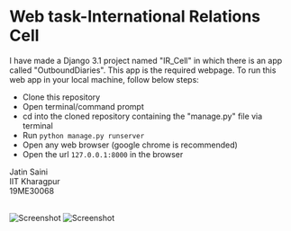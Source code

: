 # Web task-International Relations Cell

I have made a Django 3.1 project named "IR_Cell" in which there is an app called "OutboundDiaries".
This app is the required webpage.
To run this web app in your local machine, follow below steps:
- Clone this repository
- Open terminal/command prompt
- cd into the cloned repository containing the "manage.py" file via terminal
- Run ```python manage.py runserver```
- Open any web browser (google chrome is recommended)
- Open the url ```127.0.0.1:8000``` in the browser


Jatin Saini<br>
IIT Kharagpur<br>
19ME30068<br><br>

![Screenshot](https://github.com/jatin-47/IR_Cell/blob/master/Screenshot%20.png)
![Screenshot](https://github.com/jatin-47/IR_Cell/blob/master/Screenshot%20(229).png)
